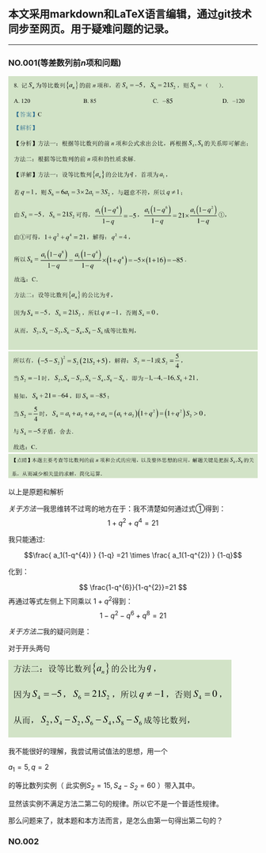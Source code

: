 ## **本文采用markdown和LaTeX语言编辑，通过git技术同步至网页。用于疑难问题的记录。**

___

### NO.001(等差数列前*n*项和问题)

![](media1/1.png)
![](media1/2.png)
![](media1/3.png)

<!--  ${\color{Green}   \frac{ a_1(1-q^{4}) } {1-q} =21 \times \frac{ a_1(1-q^{2}) } {1-q} }$ -->
<!-- GitHub支持LaTeX颜色显示，但是gitee不支持  -->


以上是原题和解析

*关于方法一*我思维转不过弯的地方在于：我不清楚如何通过式①得到：
$$ 1+q^{2}+q^{4}=21 $$

我只能通过:

$$\frac{ a_1(1-q^{4}) } {1-q} =21 \times \frac{ a_1(1-q^{2}) } {1-q}$$

化到：

$$ \frac{1-q^{6}}{1-q^{2}}=21  $$
再通过等式左侧上下同乘以 $1+q^{2}$得到：
$$  1-q^{2}-q^{6}+q^{8}=21  $$

*关于方法二*我的疑问则是：

对于开头两句

![](media1/4.png)

我不能很好的理解，我尝试用试值法的思想，用一个

  $a_1 = 5 ,q =2$


的等比数列实例（ 此实例$\mathit{S_2} =15 ,\mathit{S_4-S_2} = 60$ ）带入其中。

显然该实例不满足方法二第二句的规律。所以它不是一个普适性规律。

那么问题来了，就本题和本方法而言，是怎么由第一句得出第二句的？



### NO.002
